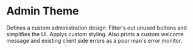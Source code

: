 # Admin Theme
Defines a custom administration design. Filter's out unused buttons and simplifies the UI. Applys custom styling. Also prints a custom welcome message and existing client side errors as a poor man's error monitor.